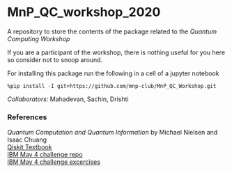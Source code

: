# MnP_QC_workshop_2020

A repository to store the contents of the package related to the *Quantum Computing Workshop*

If you are a participant of the workshop, there is nothing useful for you here so consider not to snoop around.

For installing this package run the following in a cell of a jupyter notebook 
<pre><code>%pip install -I git+https://github.com/mnp-club/MnP_QC_Workshop.git</code></pre>

*Collaborators:* Mahadevan, Sachin, Drishti

### References

*Quantum Computation and Quantum Information* by Michael Nielsen and Isaac Chuang<br>
[Qiskit Textbook](https://qiskit.org/textbook/preface.html)<br>
[IBM May 4 challenge repo](https://github.com/qiskit-community/may4_challenge)<br>
[IBM May 4 challenge excercises](https://github.com/qiskit-community/may4_challenge_exercises)<br>